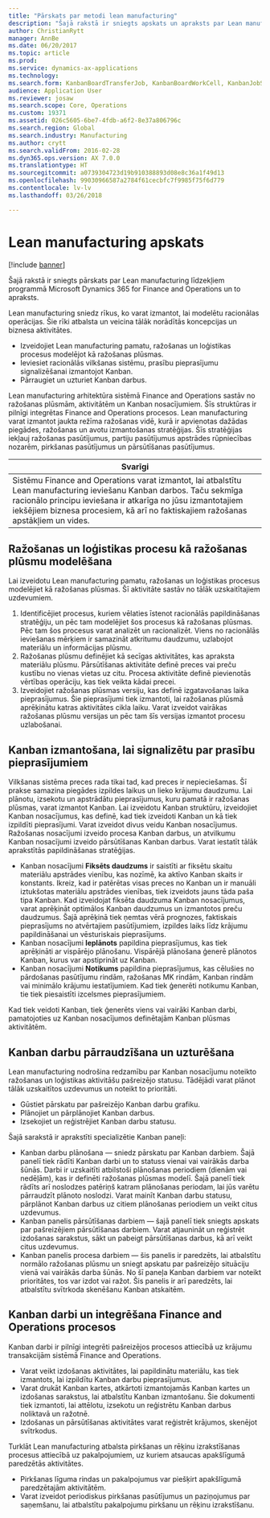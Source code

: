 ```yaml
---
title: "Pārskats par metodi lean manufacturing"
description: "Šajā rakstā ir sniegts apskats un apraksts par Lean manufacturing līdzekļiem sistēmā Dynamics 365 for Finance and Operations."
author: ChristianRytt
manager: AnnBe
ms.date: 06/20/2017
ms.topic: article
ms.prod: 
ms.service: dynamics-ax-applications
ms.technology: 
ms.search.form: KanbanBoardTransferJob, KanbanBoardWorkCell, KanbanJobSchedulingListPage, LeanProductionFlow
audience: Application User
ms.reviewer: josaw
ms.search.scope: Core, Operations
ms.custom: 19371
ms.assetid: 026c5605-6be7-4fdb-a6f2-8e37a806796c
ms.search.region: Global
ms.search.industry: Manufacturing
ms.author: crytt
ms.search.validFrom: 2016-02-28
ms.dyn365.ops.version: AX 7.0.0
ms.translationtype: HT
ms.sourcegitcommit: a0739304723d19b910388893d08e8c36a1f49d13
ms.openlocfilehash: 99030966587a2784f61cecbfc7f9985f75f6d779
ms.contentlocale: lv-lv
ms.lasthandoff: 03/26/2018

---
```


# <a name="lean-manufacturing-overview"></a>Lean manufacturing apskats

[!include [banner](../includes/banner.md)]

Šajā rakstā ir sniegts pārskats par Lean manufacturing līdzekļiem programmā Microsoft Dynamics 365 for Finance and Operations un to apraksts.

Lean manufacturing sniedz rīkus, ko varat izmantot, lai modelētu racionālas operācijas. Šie rīki atbalsta un veicina tālāk norādītās koncepcijas un biznesa aktivitātes.
-   Izveidojiet Lean manufacturing pamatu, ražošanas un loģistikas procesus modelējot kā ražošanas plūsmas.
-   Ieviesiet racionālās vilkšanas sistēmu, prasību pieprasījumu signalizēšanai izmantojot Kanban.
-   Pārraugiet un uzturiet Kanban darbus.

Lean manufacturing arhitektūra sistēmā Finance and Operations sastāv no ražošanas plūsmām, aktivitātēm un Kanban nosacījumiem. Šīs struktūras ir pilnīgi integrētas Finance and Operations procesos. Lean manufacturing varat izmantot jaukta režīma ražošanas vidē, kurā ir apvienotas dažādas piegādes, ražošanas un avotu izmantošanas stratēģijas. Šīs stratēģijas iekļauj ražošanas pasūtījumus, partiju pasūtījumus apstrādes rūpniecības nozarēm, pirkšanas pasūtījumus un pārsūtīšanas pasūtījumus.

| **Svarīgi**                                                                                                                                                                                                                                                                |
|------------------------------------------------------------------------------------------------------------------------------------------------------------------------------------------------------------------------------------------------------------------------------|
| Sistēmu Finance and Operations varat izmantot, lai atbalstītu Lean manufacturing ieviešanu Kanban darbos. Taču sekmīga racionālo principu ieviešana ir atkarīga no jūsu izmantotajiem iekšējiem biznesa procesiem, kā arī no faktiskajiem ražošanas apstākļiem un vides. |

## <a name="modeling-manufacturing-and-logistics-processes-as-production-flows"></a>Ražošanas un loģistikas procesu kā ražošanas plūsmu modelēšana
Lai izveidotu Lean manufacturing pamatu, ražošanas un loģistikas procesus modelējiet kā ražošanas plūsmas. Šī aktivitāte sastāv no tālāk uzskaitītajiem uzdevumiem.
1.  Identificējiet procesus, kuriem vēlaties īstenot racionālās papildināšanas stratēģiju, un pēc tam modelējiet šos procesus kā ražošanas plūsmas. Pēc tam šos procesus varat analizēt un racionalizēt. Viens no racionālās ieviešanas mērķiem ir samazināt atkritumu daudzumu, uzlabojot materiālu un informācijas plūsmu.
2.  Ražošanas plūsmu definējiet kā secīgas aktivitātes, kas apraksta materiālu plūsmu. Pārsūtīšanas aktivitāte definē preces vai preču kustību no vienas vietas uz citu. Procesa aktivitāte definē pievienotās vērtības operāciju, kas tiek veikta kādai precei.
3.  Izveidojiet ražošanas plūsmas versiju, kas definē izgatavošanas laika pieprasījumus. Šie pieprasījumi tiek izmantoti, lai ražošanas plūsmā aprēķinātu katras aktivitātes cikla laiku. Varat izveidot vairākas ražošanas plūsmu versijas un pēc tam šīs versijas izmantot procesu uzlabošanai.

## <a name="using-kanbans-to-signal-demand-requirements"></a>Kanban izmantošana, lai signalizētu par prasību pieprasījumiem
Vilkšanas sistēma preces rada tikai tad, kad preces ir nepieciešamas. Šī prakse samazina piegādes izpildes laikus un lieko krājumu daudzumu. Lai plānotu, izsekotu un apstrādātu pieprasījumus, kuru pamatā ir ražošanas plūsmas, varat izmantot Kanban. Lai izveidotu Kanban struktūru, izveidojiet Kanban nosacījumus, kas definē, kad tiek izveidoti Kanban un kā tiek izpildīti pieprasījumi. Varat izveidot divus veidu Kanban nosacījumus. Ražošanas nosacījumi izveido procesa Kanban darbus, un atvilkumu Kanban nosacījumi izveido pārsūtīšanas Kanban darbus. Varat iestatīt tālāk aprakstītās papildināšanas stratēģijas.
-   Kanban nosacījumi **Fiksēts daudzums** ir saistīti ar fiksētu skaitu materiālu apstrādes vienību, kas nozīmē, ka aktīvo Kanban skaits ir konstants. Ikreiz, kad ir patērētas visas preces no Kanban un ir manuāli iztukšotas materiālu apstrādes vienības, tiek izveidots jauns tāda paša tipa Kanban. Kad izveidojat fiksēta daudzuma Kanban nosacījumus, varat aprēķināt optimālos Kanban daudzumus un izmantotos preču daudzumus. Šajā aprēķinā tiek ņemtas vērā prognozes, faktiskais pieprasījums no atvērtajiem pasūtījumiem, izpildes laiks līdz krājumu papildināšanai un vēsturiskais pieprasījums.
-   Kanban nosacījumi **Ieplānots** papildina pieprasījumus, kas tiek aprēķināti ar vispārējo plānošanu. Vispārējā plānošana ģenerē plānotos Kanban, kurus var apstiprināt uz Kanban.
-   Kanban nosacījumi **Notikums** papildina pieprasījumus, kas cēlušies no pārdošanas pasūtījumu rindām, ražošanas MK rindām, Kanban rindām vai minimālo krājumu iestatījumiem. Kad tiek ģenerēti notikumu Kanban, tie tiek piesaistīti izcelsmes pieprasījumiem.

Kad tiek veidoti Kanban, tiek ģenerēts viens vai vairāki Kanban darbi, pamatojoties uz Kanban nosacījumos definētajām Kanban plūsmas aktivitātēm.

## <a name="monitoring-and-maintaining-kanban-jobs"></a>Kanban darbu pārraudzīšana un uzturēšana
Lean manufacturing nodrošina redzamību par Kanban nosacījumu noteikto ražošanas un loģistikas aktivitāšu pašreizējo statusu. Tādējādi varat plānot tālāk uzskaitītos uzdevumus un noteikt to prioritāti.

-   Gūstiet pārskatu par pašreizējo Kanban darbu grafiku.
-   Plānojiet un pārplānojiet Kanban darbus.
-   Izsekojiet un reģistrējiet Kanban darbu statusu.

Šajā sarakstā ir aprakstīti specializētie Kanban paneļi:
-   Kanban darbu plānošana — sniedz pārskatu par Kanban darbiem. Šajā panelī tiek rādīti Kanban darbi un to statuss vienai vai vairākās darba šūnās. Darbi ir uzskaitīti atbilstoši plānošanas periodiem (dienām vai nedēļām), kas ir definēti ražošanas plūsmas modelī. Šajā panelī tiek rādīts arī noslodzes patēriņš katram plānošanas periodam, lai jūs varētu pārraudzīt plānoto noslodzi. Varat mainīt Kanban darbu statusu, pārplānot Kanban darbus uz citiem plānošanas periodiem un veikt citus uzdevumus.
-   Kanban panelis pārsūtīšanas darbiem — šajā panelī tiek sniegts apskats par pašreizējiem pārsūtīšanas darbiem. Varat atjaunināt un reģistrēt izdošanas sarakstus, sākt un pabeigt pārsūtīšanas darbus, kā arī veikt citus uzdevumus.
-   Kanban panelis procesa darbiem — šis panelis ir paredzēts, lai atbalstītu normālo ražošanas plūsmu un sniegt apskatu par pašreizējo situāciju vienā vai vairākās darba šūnās. No šī paneļa Kanban darbiem var noteikt prioritātes, tos var izdot vai ražot. Šis panelis ir arī paredzēts, lai atbalstītu svītrkoda skenēšanu Kanban atskaitēm.

## <a name="kanban-jobs-and-integration-with-finance-and-operations-processes"></a>Kanban darbi un integrēšana Finance and Operations procesos
Kanban darbi ir pilnīgi integrēti pašreizējos procesos attiecībā uz krājumu transakcijām sistēmā Finance and Operations.
-   Varat veikt izdošanas aktivitātes, lai papildinātu materiālu, kas tiek izmantots, lai izpildītu Kanban darbu pieprasījumus.
-   Varat drukāt Kanban kartes, atkārtoti izmantojamās Kanban kartes un izdošanas sarakstus, lai atbalstītu Kanban izmantošanu. Šie dokumenti tiek izmantoti, lai attēlotu, izsekotu un reģistrētu Kanban darbus noliktavā un ražotnē.
-   Izdošanas un pārsūtīšanas aktivitātes varat reģistrēt krājumos, skenējot svītrkodus.

Turklāt Lean manufacturing atbalsta pirkšanas un rēķinu izrakstīšanas procesus attiecībā uz pakalpojumiem, uz kuriem atsaucas apakšlīgumā paredzētās aktivitātes.
-   Pirkšanas līguma rindas un pakalpojumus var piešķirt apakšlīgumā paredzētajām aktivitātēm.
-   Varat izveidot periodiskus pirkšanas pasūtījumus un paziņojumus par saņemšanu, lai atbalstītu pakalpojumu pirkšanu un rēķinu izrakstīšanu.






